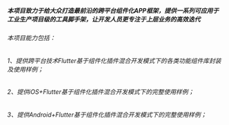 ##### 本项目致力于给大众打造最前沿的跨平台组件化APP框架，提供一系列可应用于工业生产项目级的工具脚手架，让开发人员更专注于上层业务的高效迭代
###### 本项目能力包括：
###### 1、提供跨平台技术Flutter基于组件化插件混合开发模式下的各类功能组件库封装及使用样例；
###### 2、提供iOS+Flutter基于组件化插件混合开发模式下的完整使用样例；
###### 3、提供Android+Flutter基于组件化插件混合开发模式下的完整使用样例；
